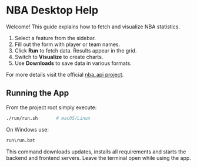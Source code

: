 # NBA Desktop Help

Welcome! This guide explains how to fetch and visualize NBA statistics.

1. Select a feature from the sidebar.
2. Fill out the form with player or team names.
3. Click **Run** to fetch data. Results appear in the grid.
4. Switch to **Visualize** to create charts.
5. Use **Downloads** to save data in various formats.

For more details visit the official [nba_api project](https://github.com/swar/nba_api).

## Running the App

From the project root simply execute:

```bash
./run/run.sh       # macOS/Linux
```
On Windows use:

```cmd
run\run.bat
```

This command downloads updates, installs all requirements and starts the
backend and frontend servers. Leave the terminal open while using the app.
